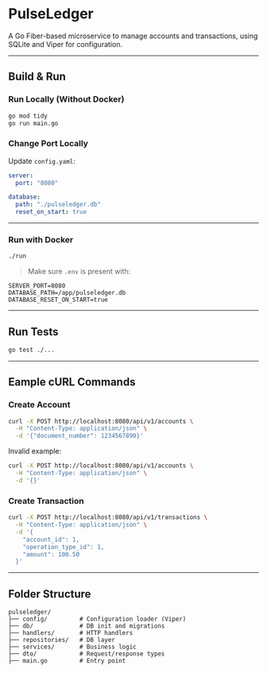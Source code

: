 # PulseLedger

A Go Fiber-based microservice to manage accounts and transactions, using SQLite and Viper for configuration.

---

## Build & Run

### Run Locally (Without Docker)

```bash
go mod tidy
go run main.go
```

### Change Port Locally

Update `config.yaml`:

```yaml
server:
  port: "8080"

database:
  path: "./pulseledger.db"
  reset_on_start: true
```

---

### Run with Docker

```bash
./run
```

> Make sure `.env` is present with:

```env
SERVER_PORT=8080
DATABASE_PATH=/app/pulseledger.db
DATABASE_RESET_ON_START=true
```

---

## Run Tests

```bash
go test ./...
```

---

## Eample cURL Commands

### Create Account

```bash
curl -X POST http://localhost:8080/api/v1/accounts \
  -H "Content-Type: application/json" \
  -d '{"document_number": 1234567890}'
```

Invalid example:

```bash
curl -X POST http://localhost:8080/api/v1/accounts \
  -H "Content-Type: application/json" \
  -d '{}'
```

### Create Transaction

```bash
curl -X POST http://localhost:8080/api/v1/transactions \
  -H "Content-Type: application/json" \
  -d '{
    "account_id": 1,
    "operation_type_id": 1,
    "amount": 100.50
  }'
```

---

## Folder Structure

```
pulseledger/
├── config/         # Configuration loader (Viper)
├── db/             # DB init and migrations
├── handlers/       # HTTP handlers
├── repositories/   # DB layer
├── services/       # Business logic
├── dto/            # Request/response types
├── main.go         # Entry point
```
